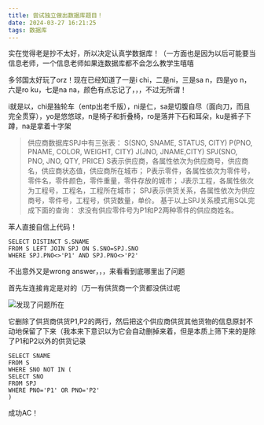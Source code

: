 ```yaml
---
title: 尝试独立做出数据库题目！
date: 2024-03-27 16:21:25
tags: 数据库
---
```

实在觉得老是抄不太好，所以决定认真学数据库！（一方面也是因为以后可能要当信息老师，一个信息老师如果连数据库都不会怎么教学生嘻嘻

多邻国太好玩了orz！现在已经知道了一是i chi，二是ni，三是sa n，四是yo n，六是ro ku，七是na na，颜色有点忘记了，，，不过无所谓！

i就是以，chi是独轮车（entp出老千版），ni是仁，sa是切腹自尽（面向刀，而且完全贯穿），yo是悠悠球，n是椅子和折叠椅，ro是落井下石和耳朵，ku是裤子下蹲，na是拿着十字架

>供应商数据库SPJ中有三张表：
S(SNO, SNAME, STATUS, CITY)
P(PNO, PNAME, COLOR, WEIGHT, CITY)
J(JNO, JNAME,CITY)
SPJ(SNO, PNO, JNO, QTY, PRICE)
S表示供应商，各属性依次为供应商号，供应商名，供应商状态值，供应商所在城市；
P表示零件，各属性依次为零件号，零件名，零件颜色，零件重量，零件存放的城市；
J表示工程，各属性依次为工程号，工程名，工程所在城市；
SPJ表示供货关系，各属性依次为供应商号，零件号，工程号，供货数量，单价。
基于以上SPJ关系模式用SQL完成下面的查询：
求没有供应零件号为P1和P2两种零件的供应商姓名。

苯人直接自信上代码！

```
SELECT DISTINCT S.SNAME
FROM S LEFT JOIN SPJ ON S.SNO=SPJ.SNO
WHERE SPJ.PNO<>'P1' AND SPJ.PNO<>'P2'
```

不出意外又是wrong answer，，，来看看到底哪里出了问题

首先左连接肯定是对的（万一有供货商一个货都没供过呢

![发现了问题所在](../img/数据库/c98e040f4e9128d2e3b7de08207b89c.jpg)

它删除了供货商供货P1,P2的两行，然后把这个供应商供货其他货物的信息原封不动地保留了下来（我本来下意识以为它会自动删掉来着，但是本质上筛下来的是除了P1和P2以外的供货记录


```
SELECT SNAME
FROM S
WHERE SNO NOT IN (
SELECT SNO
FROM SPJ
WHERE PNO='P1' OR PNO='P2'
)
```

成功AC！
